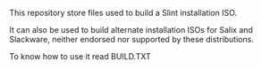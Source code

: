 This repository store files used to build a Slint installation ISO.

It can also be used to build alternate installation ISOs for Salix and Slackware, neither endorsed
nor supported by these distributions.

To know how to use it read BUILD.TXT
